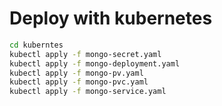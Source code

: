 # Deploy with kubernetes
``` bash
cd kuberntes
kubectl apply -f mongo-secret.yaml
kubectl apply -f mongo-deployment.yaml
kubectl apply -f mongo-pv.yaml
kubectl apply -f mongo-pvc.yaml
kubectl apply -f mongo-service.yaml 
```
